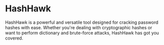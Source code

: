 # HashHawk
HashHawk is a powerful and versatile tool designed for cracking password hashes with ease. Whether you're dealing with cryptographic hashes or want to perform dictionary and brute-force attacks, HashHawk has got you covered.
